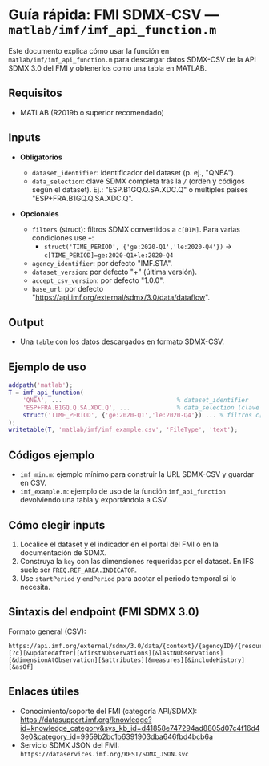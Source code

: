 # Guía rápida: FMI SDMX-CSV — `matlab/imf/imf_api_function.m`

Este documento explica cómo usar la función en `matlab/imf/imf_api_function.m` para descargar datos SDMX-CSV de la API SDMX 3.0 del FMI y obtenerlos como una tabla en MATLAB.

## Requisitos
- MATLAB (R2019b o superior recomendado)

## Inputs
- **Obligatorios**
  - `dataset_identifier`: identificador del dataset (p. ej., "QNEA").
  - `data_selection`: clave SDMX completa tras la `/` (orden y códigos según el dataset). Ej.: "ESP.B1GQ.Q.SA.XDC.Q" o múltiples países "ESP+FRA.B1GQ.Q.SA.XDC.Q".

- **Opcionales**
  - `filters` (struct): filtros SDMX convertidos a `c[DIM]`. Para varias condiciones use `+`:
    - `struct('TIME_PERIOD', {'ge:2020-Q1','le:2020-Q4'})` → `c[TIME_PERIOD]=ge:2020-Q1+le:2020-Q4`
  - `agency_identifier`: por defecto "IMF.STA".
  - `dataset_version`: por defecto "+" (última versión).
  - `accept_csv_version`: por defecto "1.0.0".
  - `base_url`: por defecto "https://api.imf.org/external/sdmx/3.0/data/dataflow".

## Output
- Una `table` con los datos descargados en formato SDMX-CSV.

## Ejemplo de uso
```matlab
addpath('matlab');
T = imf_api_function(
    'QNEA', ...                                % dataset_identifier
    'ESP+FRA.B1GQ.Q.SA.XDC.Q', ...             % data_selection (clave SDMX)
    struct('TIME_PERIOD', {'ge:2020-Q1','le:2020-Q4'}) ... % filtros c[DIM]
);
writetable(T, 'matlab/imf/imf_example.csv', 'FileType', 'text');
```

## Códigos ejemplo 
- `imf_min.m`: ejemplo mínimo para construir la URL SDMX-CSV y guardar en CSV.
- `imf_example.m`: ejemplo de uso de la función `imf_api_function` devolviendo una tabla y exportándola a CSV.


## Cómo elegir inputs
1) Localice el dataset y el indicador en el portal del FMI o en la documentación de SDMX.
2) Construya la `key` con las dimensiones requeridas por el dataset. En IFS suele ser `FREQ.REF_AREA.INDICATOR`.
3) Use `startPeriod` y `endPeriod` para acotar el periodo temporal si lo necesita.


## Sintaxis del endpoint (FMI SDMX 3.0)
Formato general (CSV):
```
https://api.imf.org/external/sdmx/3.0/data/{context}/{agencyID}/{resourceID}/{version}/{key}[?c][&updatedAfter][&firstNObservations][&lastNObservations][&dimensionAtObservation][&attributes][&measures][&includeHistory][&asOf]
```

## Enlaces útiles
- Conocimiento/soporte del FMI (categoría API/SDMX): https://datasupport.imf.org/knowledge?id=knowledge_category&sys_kb_id=d41858e747294ad8805d07c4f16d43e0&category_id=9959b2bc1b6391903dba646fbd4bcb6a
- Servicio SDMX JSON del FMI: `https://dataservices.imf.org/REST/SDMX_JSON.svc`
